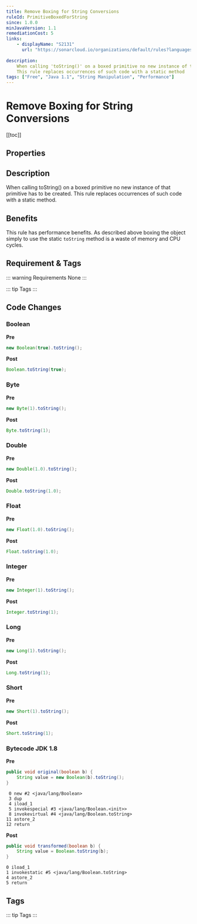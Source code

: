 ```yaml
---
title: Remove Boxing for String Conversions
ruleId: PrimitiveBoxedForString
since: 1.0.0
minJavaVersion: 1.1
remediationCost: 5
links:
    - displayName: "S2131"
      url: "https://sonarcloud.io/organizations/default/rules?languages=java&open=java%3AS2131&q=S2131"
    
description:
    When calling 'toString()' on a boxed primitive no new instance of that primitive has to be created.
    This rule replaces occurrences of such code with a static method
tags: ["Free", "Java 1.1", "String Manipulation", "Performance"]
---
```


# Remove Boxing for String Conversions

[[toc]]

## Properties

<RuleProperties />


## Description

When calling toString() on a boxed primitive no new instance of that primitive has to be created.
This rule replaces occurrences of such code with a static method.

## Benefits

This rule has performance benefits.
As described above boxing the object simply to use the static `toString` method is a waste of memory and CPU cycles.

## Requirement & Tags

::: warning Requirements
None
:::

::: tip Tags
<TagLinks />
:::

## Code Changes

### Boolean
__Pre__
```java
new Boolean(true).toString();
```
__Post__
```java
Boolean.toString(true);
```

### Byte
__Pre__
```java
new Byte(1).toString();
```
__Post__
```java
Byte.toString(1);
```

### Double
__Pre__
```java
new Double(1.0).toString();
```
__Post__
```java
Double.toString(1.0);
```

### Float
__Pre__
```java
new Float(1.0).toString();
```
__Post__
```java
Float.toString(1.0);
```

### Integer
__Pre__
```java
new Integer(1).toString();
```
__Post__
```java
Integer.toString(1);
```

### Long
__Pre__
```java
new Long(1).toString();
```
__Post__
```java
Long.toString(1);
```

### Short
__Pre__
```java
new Short(1).toString();
```
__Post__
```java
Short.toString(1);
```

### Bytecode JDK 1.8 

__Pre__
```java
public void original(boolean b) {
    String value = new Boolean(b).toString();
}
```

```
 0 new #2 <java/lang/Boolean>
 3 dup
 4 iload_1
 5 invokespecial #3 <java/lang/Boolean.<init>>
 8 invokevirtual #4 <java/lang/Boolean.toString>
11 astore_2
12 return
```

__Post__
```java
public void transformed(boolean b) {
    String value = Boolean.toString(b);
}
```

```
0 iload_1
1 invokestatic #5 <java/lang/Boolean.toString>
4 astore_2
5 return
```

<VersionNotice />


## Tags

::: tip Tags
<TagLinks />
:::